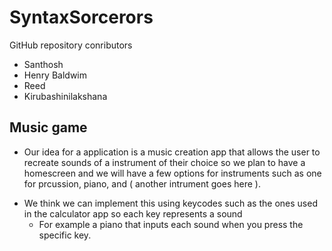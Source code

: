 # SyntaxSorcerors
GitHub repository conributors 
* Santhosh 
* Henry Baldwim
* Reed
* Kirubashinilakshana
## Music game
* Our idea for a application is a music creation app that allows the user to recreate sounds of a instrument of their choice so we plan to have a homescreen and we will have a few options for instruments such as one for prcussion, piano, and ( another intrument goes here ).
- We think we can implement this using keycodes such as the ones used in the calculator app so each key represents a sound
  - For example a piano that inputs each sound when you press the specific key.
    
